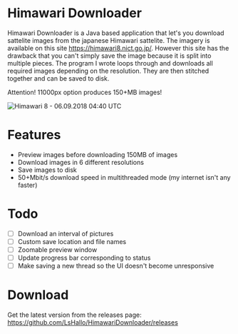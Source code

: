 # Himawari Downloader
Himawari Downloader is a Java based application that let's you download sattelite images from the japanese Himawari sattelite.
The imagery is available on this site https://himawari8.nict.go.jp/. However this site has the drawback that you can't simply save the image because it is split into multiple pieces.
The program I wrote loops through and downloads all required images depending on the resolution. They are then stitched together and can be saved to disk.

Attention! 11000px option produces 150+MB images!

![Himawari 8 - 06.09.2018 04:40 UTC](https://i.imgur.com/hUQv41q.png)

# Features
* Preview images before downloading 150MB of images
* Download images in 6 different resolutions
* Save images to disk
* 50+Mbit/s download speed in multithreaded mode (my internet isn't any faster)

# Todo
* [ ] Download an interval of pictures
* [ ] Custom save location and file names
* [ ] Zoomable preview window
* [ ] Update progress bar corresponding to status
* [ ] Make saving a new thread so the UI doesn't become unresponsive

# Download
Get the latest version from the releases page: https://github.com/LsHallo/HimawariDownloader/releases
